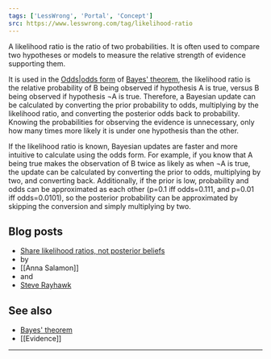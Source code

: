 ```yaml
---
tags: ['LessWrong', 'Portal', 'Concept']
src: https://www.lesswrong.com/tag/likelihood-ratio
---
```


A likelihood ratio is the ratio of two probabilities. It is often used to compare two hypotheses or models to measure the relative strength of evidence supporting them.

It is used in the [Odds|odds form](https://www.lesswrong.com/tag/odds) of [Bayes' theorem](https://www.lesswrong.com/tag/bayes-theorem), the likelihood ratio is the relative probability of B being observed if hypothesis A is true, versus B being observed if hypothesis ¬A is true. Therefore, a Bayesian update can be calculated by converting the prior probability to odds, multiplying by the likelihood ratio, and converting the posterior odds back to probability. Knowing the probabilities for observing the evidence is unnecessary, only how many times more likely it is under one hypothesis than the other.

If the likelihood ratio is known, Bayesian updates are faster and more intuitive to calculate using the odds form. For example, if you know that A being true makes the observation of B twice as likely as when ¬A is true, the update can be calculated by converting the prior to odds, multiplying by two, and converting back. Additionally, if the prior is low, probability and odds can be approximated as each other (p=0.1 iff odds=0.111, and p=0.01 iff odds=0.0101), so the posterior probability can be approximated by skipping the conversion and simply multiplying by two.

## Blog posts
- [Share likelihood ratios, not posterior beliefs](http://www.overcomingbias.com/2009/02/share-likelihood-ratios-not-posterior-beliefs.html)
-  by 
- [[Anna Salamon]]
-  and 
- [Steve Rayhawk](https://wiki.lesswrong.com/wiki/Steve_Rayhawk)

## See also
- [Bayes' theorem](https://www.lesswrong.com/tag/bayes-theorem)
- [[Evidence]]



---

